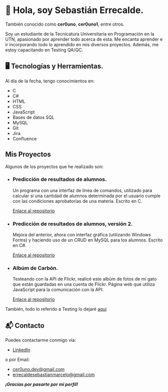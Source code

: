 # 👋 Hola, soy Sebastián Errecalde.

También conocido como **cer0uno**, **cer0uno1**, entre otros.

Soy un estudiante de la Tecnicatura Universitaria en Programación en la UTN, apasionado por aprender todo acerca de esta. Me encanta aprender e ir incorporando todo lo aprendido en mis diversos proyectos. Además, me estoy capacitando en Testing QA/QC.

## 🖥️ Tecnologías y Herramientas.

Al día de la fecha, tengo conocimientos en:

- C
- C#
- HTML
- CSS
- JavaScript
- Bases de datos SQL
- MySQL
- Git
- Jira
- Confluence

## Mis Proyectos

Algunos de los proyectos que he realizado son:

- ### Predicción de resultados de alumnos.
  Un programa con una interfaz de línea de comandos, utilizado para calcular si una cantidad de alumnos determinada por el usuario cumple con las condiciones aprobatorias de una materia. Escrito en C.

  [Enlace al repositorio](https://github.com/cer0uno1/Prediccion-Resultados-de-Alumnos)

- ### Predicción de resultados de alumnos, versión 2.
  Mejora del anterior, ahora con interfaz gráfica (utilizando Windows Forms) y haciendo uso de un CRUD en MySQL para los alumnos. Escrito en C#.

  [Enlace al repositorio](https://github.com/cer0uno1/Prediccion-Resultados-Alumnos-Version-2)

- ###  Albúm de Carbón.
  Testeando con la API de Flickr, realicé este albúm de fotos de mí gato que están guardadas en una cuenta de Flickr. Página web que utiliza JavaScript para la comunicación con la API.

  [Enlace al repositorio](https://github.com/cer0uno1/AlbumCarbon)

También, todo lo referido a Testing lo dejaré [aquí](https://github.com/cer0uno1/Testing)

## 📬 Contacto
Puedes contactarme conmigo vía:
- [LinkedIn](https://www.linkedin.com/in/sebasti%C3%A1n-errecalde01/)

o por Email:
- cer0uno.dev@gmail.com
- errecaldesebastianmarcelo@gmail.com

***¡Gracias por pasarte por mi perfil!***
